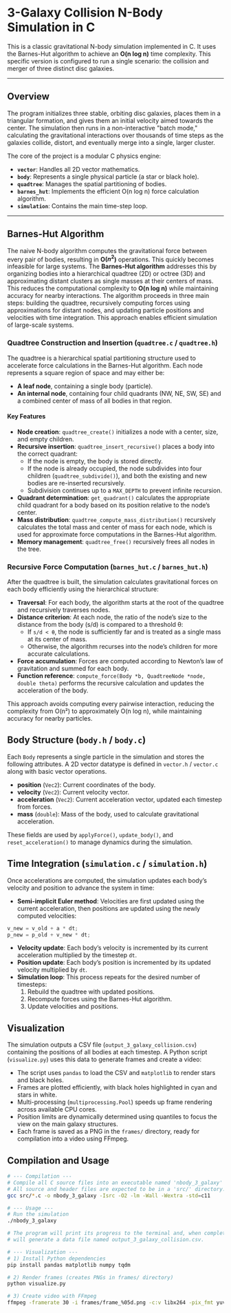 # 3-Galaxy Collision N-Body Simulation in C

This is a classic gravitational N-body simulation implemented in C. It uses the Barnes-Hut algorithm to achieve an **O(n log n)** time complexity. This specific version is configured to run a single scenario: the collision and merger of three distinct disc galaxies.

---

## Overview

The program initializes three stable, orbiting disc galaxies, places them in a triangular formation, and gives them an initial velocity aimed towards the center. The simulation then runs in a non-interactive "batch mode," calculating the gravitational interactions over thousands of time steps as the galaxies collide, distort, and eventually merge into a single, larger cluster.

The core of the project is a modular C physics engine:
- **`vector`**: Handles all 2D vector mathematics.
- **`body`**: Represents a single physical particle (a star or black hole).
- **`quadtree`**: Manages the spatial partitioning of bodies.
- **`barnes_hut`**: Implements the efficient O(n log n) force calculation algorithm.
- **`simulation`**: Contains the main time-step loop.

---

## Barnes-Hut Algorithm 

The naive N-body algorithm computes the gravitational force between every pair of bodies, resulting in **O($n^2$)** operations. This quickly becomes infeasible for large systems. The **Barnes-Hut algorithm** addresses this by organizing bodies into a hierarchical quadtree (2D) or octree (3D) and approximating distant clusters as single masses at their centers of mass. This reduces the computational complexity to **O(n log n)** while maintaining accuracy for nearby interactions. The algorithm proceeds in three main steps: building the quadtree, recursively computing forces using approximations for distant nodes, and updating particle positions and velocities with time integration. This approach enables efficient simulation of large-scale systems.

### Quadtree Construction and Insertion (`quadtree.c` / `quadtree.h`)

The quadtree is a hierarchical spatial partitioning structure used to accelerate force calculations in the Barnes-Hut algorithm. Each node represents a square region of space and may either be:
- **A leaf node**, containing a single body (particle).
- **An internal node**, containing four child quadrants (NW, NE, SW, SE) and a combined center of mass of all bodies in that region.

#### Key Features

- **Node creation**: `quadtree_create()` initializes a node with a center, size, and empty children.
- **Recursive insertion**: `quadtree_insert_recursive()` places a body into the correct quadrant:
    - If the node is empty, the body is stored directly.
    - If the node is already occupied, the node subdivides into four children (`quadtree_subdivide()`), and both the existing and new bodies are re-inserted recursively.
    - Subdivision continues up to a `MAX_DEPTH` to prevent infinite recursion.
- **Quadrant determination**: `get_quadrant()` calculates the appropriate child quadrant for a body based on its position relative to the node’s center.
- **Mass distribution**: `quadtree_compute_mass_distribution()` recursively calculates the total mass and center of mass for each node, which is used for approximate force computations in the Barnes-Hut algorithm.
- **Memory management**: `quadtree_free()` recursively frees all nodes in the tree.

### Recursive Force Computation (`barnes_hut.c` / `barnes_hut.h`)

After the quadtree is built, the simulation calculates gravitational forces on each body efficiently using the hierarchical structure:
- **Traversal**: For each body, the algorithm starts at the root of the quadtree and recursively traverses nodes.
- **Distance criterion**: At each node, the ratio of the node’s size to the distance from the body (s/d) is compared to a threshold θ:
  - If `s/d < θ`, the node is sufficiently far and is treated as a single mass at its center of mass.
  - Otherwise, the algorithm recurses into the node’s children for more accurate calculations.
- **Force accumulation**: Forces are computed according to Newton’s law of gravitation and summed for each body.
- **Function reference**: `compute_force(Body *b, QuadtreeNode *node, double theta)` performs the recursive calculation and updates the acceleration of the body.

This approach avoids computing every pairwise interaction, reducing the complexity from O(n²) to approximately O(n log n), while maintaining accuracy for nearby particles.

## Body Structure (`body.h` / `body.c`)

Each `Body` represents a single particle in the simulation and stores the following attributes. A 2D vector datatype is defined in `vector.h` / `vector.c` along with basic vector operations.

- **position** (`Vec2`): Current coordinates of the body.
- **velocity** (`Vec2`): Current velocity vector.
- **acceleration** (`Vec2`): Current acceleration vector, updated each timestep from forces.
- **mass** (`double`): Mass of the body, used to calculate gravitational acceleration.

These fields are used by `applyForce()`, `update_body()`, and `reset_acceleration()` to manage dynamics during the simulation.

## Time Integration (`simulation.c` / `simulation.h`)

Once accelerations are computed, the simulation updates each body’s velocity and position to advance the system in time:

- **Semi-implicit Euler method**: Velocities are first updated using the current acceleration, then positions are updated using the newly computed velocities:
```c
v_new = v_old + a * dt;
p_new = p_old + v_new * dt;
```
- **Velocity update**: Each body’s velocity is incremented by its current acceleration multiplied by the timestep `dt`.
- **Position update**: Each body’s position is incremented by its updated velocity multiplied by `dt`.
- **Simulation loop**: This process repeats for the desired number of timesteps:
  1. Rebuild the quadtree with updated positions.
  2. Recompute forces using the Barnes-Hut algorithm.
  3. Update velocities and positions.

## Visualization
The simulation outputs a CSV file (`output_3_galaxy_collision.csv`) containing the positions of all bodies at each timestep. A Python script (`visualize.py`) uses this data to generate frames and create a video:

- The script uses `pandas` to load the CSV and `matplotlib` to render stars and black holes.  
- Frames are plotted efficiently, with black holes highlighted in cyan and stars in white.  
- Multi-processing (`multiprocessing.Pool`) speeds up frame rendering across available CPU cores.  
- Position limits are dynamically determined using quantiles to focus the view on the main galaxy structures.  
- Each frame is saved as a PNG in the `frames/` directory, ready for compilation into a video using FFmpeg.

## Compilation and Usage
```bash
# --- Compilation ---
# Compile all C source files into an executable named 'nbody_3_galaxy'
# All source and header files are expected to be in a 'src/' directory.
gcc src/*.c -o nbody_3_galaxy -Isrc -O2 -lm -Wall -Wextra -std=c11

# --- Usage ---
# Run the simulation
./nbody_3_galaxy

# The program will print its progress to the terminal and, when complete,
# will generate a data file named output_3_galaxy_collision.csv.

# --- Visualization ---
# 1) Install Python dependencies
pip install pandas matplotlib numpy tqdm

# 2) Render frames (creates PNGs in frames/ directory)
python visualize.py

# 3) Create video with FFmpeg
ffmpeg -framerate 30 -i frames/frame_%05d.png -c:v libx264 -pix_fmt yuv420p -crf 18 output_collision.mp4
